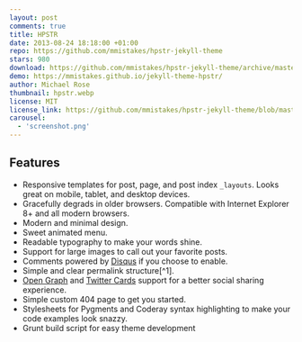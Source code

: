 ```yaml
---
layout: post
comments: true
title: HPSTR
date: 2013-08-24 18:18:00 +01:00
repo: https://github.com/mmistakes/hpstr-jekyll-theme
stars: 980
download: https://github.com/mmistakes/hpstr-jekyll-theme/archive/master.zip
demo: https://mmistakes.github.io/jekyll-theme-hpstr/
author: Michael Rose
thumbnail: hpstr.webp
license: MIT
license_link: https://github.com/mmistakes/hpstr-jekyll-theme/blob/master/LICENSE
carousel:
  - 'screenshot.png'
---
```


## Features

* Responsive templates for post, page, and post index `_layouts`. Looks great on mobile, tablet, and desktop devices.
* Gracefully degrads in older browsers. Compatible with Internet Explorer 8+ and all modern browsers.
* Modern and minimal design.
* Sweet animated menu.
* Readable typography to make your words shine.
* Support for large images to call out your favorite posts.
* Comments powered by [Disqus](https://disqus.com) if you choose to enable.
* Simple and clear permalink structure[^1].
* [Open Graph](https://developers.facebook.com/docs/opengraph/) and [Twitter Cards](https://dev.twitter.com/docs/cards) support for a better social sharing experience.
* Simple custom 404 page to get you started.
* Stylesheets for Pygments and Coderay syntax highlighting to make your code examples look snazzy.
* Grunt build script for easy theme development
